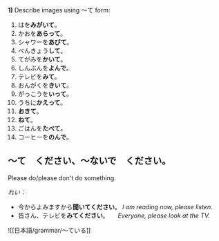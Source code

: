 **1)** Describe images using 〜て form:
1. はを**みがいて**。
2. かおを**あらって**。
3. シャワーを**あびて**。
4. べんきょう**して**。
5. てがみを**かいて**。
6. しんぶんを**よんで**。
7. テレビを**みて**。
8. おんがくを**きいて**。
9. がっこうを**いって**。
10. うちに**かえって**。
11. **おきて**。
12. **ねて**。
13. ごはんを**たべて**。
14. コーヒーを**のんで**。


## 〜て　ください、〜ないで　ください。
Please do/please don't do something.

*れい：*
- 今からよみますから**聞いてください**。 *I am reading now, please listen.*
- 皆さん、テレビを**みてください**。　　*Everyone, please look at the TV.*


![[日本語/grammar/〜ている]]